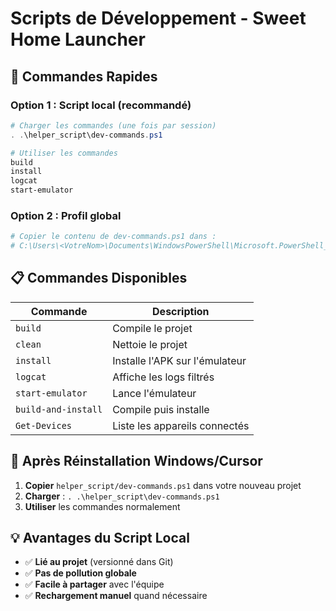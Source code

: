 # Scripts de Développement - Sweet Home Launcher

## 🚀 Commandes Rapides

### Option 1 : Script local (recommandé)
```powershell
# Charger les commandes (une fois par session)
. .\helper_script\dev-commands.ps1

# Utiliser les commandes
build
install
logcat
start-emulator
```

### Option 2 : Profil global
```powershell
# Copier le contenu de dev-commands.ps1 dans :
# C:\Users\<VotreNom>\Documents\WindowsPowerShell\Microsoft.PowerShell_profile.ps1
```

## 📋 Commandes Disponibles

| Commande | Description |
|----------|-------------|
| `build` | Compile le projet |
| `clean` | Nettoie le projet |
| `install` | Installe l'APK sur l'émulateur |
| `logcat` | Affiche les logs filtrés |
| `start-emulator` | Lance l'émulateur |
| `build-and-install` | Compile puis installe |
| `Get-Devices` | Liste les appareils connectés |

## 🔧 Après Réinstallation Windows/Cursor

1. **Copier** `helper_script/dev-commands.ps1` dans votre nouveau projet
2. **Charger** : `. .\helper_script\dev-commands.ps1`
3. **Utiliser** les commandes normalement

## 💡 Avantages du Script Local

- ✅ **Lié au projet** (versionné dans Git)
- ✅ **Pas de pollution globale** 
- ✅ **Facile à partager** avec l'équipe
- ✅ **Rechargement manuel** quand nécessaire 